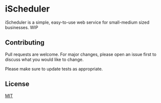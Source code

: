 # iScheduler

iScheduler is a simple, easy-to-use web service for small-medium sized businesses. WIP

## Contributing
Pull requests are welcome. For major changes, please open an issue first to discuss what you would like to change.

Please make sure to update tests as appropriate.

## License
[MIT](https://choosealicense.com/licenses/mit/)

